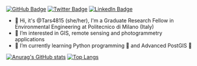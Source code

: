 [![GitHub Badge](https://img.shields.io/github/followers/Tars4815?style=social)](https://github.com/Tars4815?tab=followers)
[![Twitter Badge](https://img.shields.io/twitter/follow/fede_gaspari?style=social)](https://twitter.com/fede_gaspari)
[![LinkedIn Badge](https://img.shields.io/badge/My-LinkedIn-blue)](https://www.linkedin.com/in/federicagaspari)

- 👋 Hi, it's @Tars4815 (she/her), I'm a Graduate Research Fellow in Environmental Engineering at Politecnico di Milano (Italy)
- 👀 I’m interested in GIS, remote sensing and photogrammetry applications
- 🌱 I’m currently learning Python programming 🐍 and Advanced PostGIS 📒

[![Anurag's GitHub stats](https://github-readme-stats.vercel.app/api?username=Tars4815)](https://github.com/anuraghazra/github-readme-stats) [![Top Langs](https://github-readme-stats.vercel.app/api/top-langs/?username=Tars4815)](https://github.com/anuraghazra/github-readme-stats) 

<!---
Tars4815/Tars4815 is a ✨ special ✨ repository because its `README.md` (this file) appears on your GitHub profile.
You can click the Preview link to take a look at your changes.
--->
